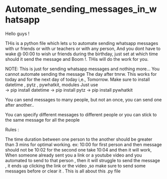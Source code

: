 # Automate_sending_messages_in_whatsapp

Hello guys ! 

THis is a python file which lets u to automate sending whatsapp messages with ur friends or with ur teachers or with any person, 
And you dont have to  wake @ 00:00 to wish ur friends during the birthday, just set at which time should it send the message and Boom !. THis will do the work for you.

NOTE: 
      This is just for sending whatsapp messages and nothing more... 
      You cannot automate sending the message The day after tmrw. 
      This works for today and for the next day of today i,e., Tomorrow.
      Make sure to install datetime , pytz , pywhatkit, modules 
      Just use  
      -> pip install datetime
      -> pip install pytz 
      -> pip install pywhatkit 
      
               

You can send messages to many people, but not an once,  you can send one after another.. 

You can specify different messages to different people or you can stick to the same message for all the people 


Rules : 

The time duration between one person to the another should be greater than 3 mins for optimal working. ex: 10:00 for first person and then message should not be 10:02 for the second one take 10:04 and then it will work, 
When someone already sent you a link or a youtube video and you automated to send to that person , then it will struggle to send the message , it ends up clicking the link or the video ,so make sure to send some messages before  or clear it . 
This is all about this .py file 
